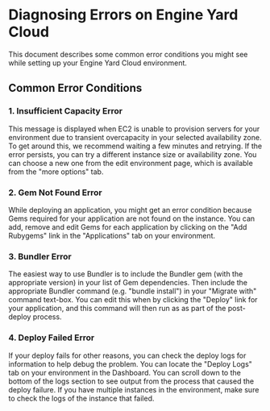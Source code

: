 # Diagnosing Errors on Engine Yard Cloud

This document describes some common error conditions you might see while setting up your Engine Yard Cloud environment.

## Common Error Conditions

### 1. Insufficient Capacity Error

This message is displayed when EC2 is unable to provision servers for your environment due to transient overcapacity in your selected availability zone. To get around this, we recommend waiting a few minutes and retrying. If the error persists, you can try a different instance size or availability zone. You can choose a new one from the edit environment page, which is available from the "more options" tab.

### 2. Gem Not Found Error

While deploying an application, you might get an error condition because Gems required for your application are not found on the instance. You can add, remove and edit Gems for each application by clicking on the "Add Rubygems" link in the "Applications" tab on your environment.

### 3. Bundler Error

The easiest way to use Bundler is to include the Bundler gem (with the appropriate version) in your list of Gem dependencies. Then include the appropriate Bundler command (e.g. "bundle install") in your "Migrate with" command text-box. You can edit this when by clicking the "Deploy" link for your application, and this command will then run as as part of the post-deploy process.

### 4. Deploy Failed Error

If your deploy fails for other reasons,  you can check the deploy logs for information to help debug the problem. You can locate the "Deploy Logs" tab on your environment in the Dashboard. You can scroll down to the bottom of the logs section to see output from the process that caused the deploy failure. If you have multiple instances in the environment, make sure to check the logs of the instance that failed.

